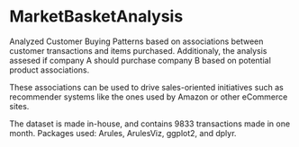 # MarketBasketAnalysis
Analyzed Customer Buying Patterns based on associations between customer transactions and items purchased. 
Additionaly, the analysis assesed if company A should purchase company B based on potential product associations.

These associations can be used to drive sales-oriented initiatives such as recommender systems like the ones used by Amazon or other eCommerce sites. 

The dataset is made in-house, and contains 9833 transactions made in one month.
Packages used: Arules, ArulesViz, ggplot2, and dplyr.
